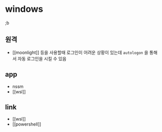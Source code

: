# windows

;b

## 원격
- [[moonlight]] 등을 사용할때 로그인이 어려운 상황이 있는데 `autologon` 을 통해서 자동 로그인을 시킬 수 있음

## app
- nssm
- [[wsl]]

## link
- [[wsl]]
- [[powershell]]
